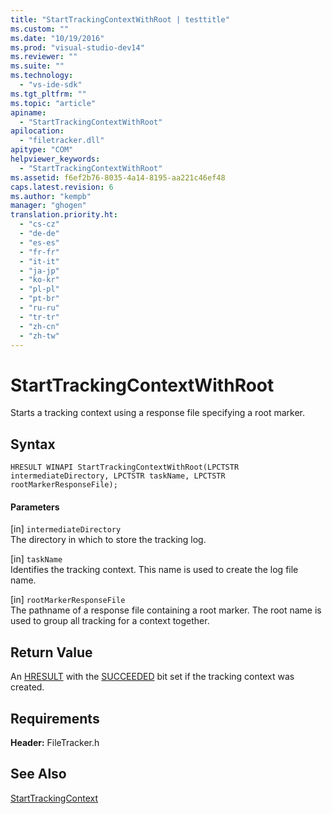 ```yaml
---
title: "StartTrackingContextWithRoot | testtitle"
ms.custom: ""
ms.date: "10/19/2016"
ms.prod: "visual-studio-dev14"
ms.reviewer: ""
ms.suite: ""
ms.technology: 
  - "vs-ide-sdk"
ms.tgt_pltfrm: ""
ms.topic: "article"
apiname: 
  - "StartTrackingContextWithRoot"
apilocation: 
  - "filetracker.dll"
apitype: "COM"
helpviewer_keywords: 
  - "StartTrackingContextWithRoot"
ms.assetid: f6ef2b76-8035-4a14-8195-aa221c46ef48
caps.latest.revision: 6
ms.author: "kempb"
manager: "ghogen"
translation.priority.ht: 
  - "cs-cz"
  - "de-de"
  - "es-es"
  - "fr-fr"
  - "it-it"
  - "ja-jp"
  - "ko-kr"
  - "pl-pl"
  - "pt-br"
  - "ru-ru"
  - "tr-tr"
  - "zh-cn"
  - "zh-tw"
---
```

# StartTrackingContextWithRoot
Starts a tracking context using a response file specifying a root marker.  
  
## Syntax  
  
```  
HRESULT WINAPI StartTrackingContextWithRoot(LPCTSTR intermediateDirectory, LPCTSTR taskName, LPCTSTR rootMarkerResponseFile);  
```  
  
#### Parameters  
 [in] `intermediateDirectory`  
 The directory in which to store the tracking log.  
  
 [in] `taskName`  
 Identifies the tracking context. This name is used to create the log file name.  
  
 [in] `rootMarkerResponseFile`  
 The pathname of a response file containing a root marker. The root name is used to group all tracking for a context together.  
  
## Return Value  
 An [HRESULT](assetId:///HRESULT?qualifyHint=False&autoUpgrade=True) with the [SUCCEEDED](assetId:///SUCCEEDED?qualifyHint=False&autoUpgrade=True) bit set if the tracking context was created.  
  
## Requirements  
 **Header:** FileTracker.h  
  
## See Also  
 [StartTrackingContext](../reference/starttrackingcontext.md)